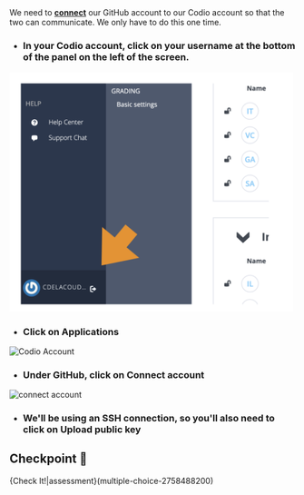 ##

We need to **[connect](https://docs.codio.com/common/develop/ide/editing/connect-github-codio.html#connect-codio-github)** our GitHub account to our Codio account so that the two can communicate. We only have to do this one time.

* ### In your Codio account, click on your **username** at the bottom of the panel on the left of the screen.


<img src=.guides/img/codio_username.png 
     width="500"
     alt="Codio Username" />


* ### Click on **Applications**

![Codio Account](https://docs.codio.com/_images/GitHub1.png)

* ### Under GitHub, click on **Connect account**

![connect account](https://docs.codio.com/_images/Github2.png)

* ### We'll be using an SSH connection, so you'll also need to click on **Upload public key**

## Checkpoint 🏁

{Check It!|assessment}(multiple-choice-2758488200)
